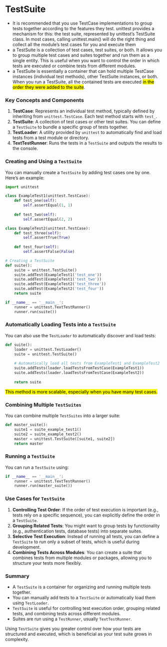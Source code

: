 # TestSuite
- It is recommended that you use TestCase implementations to group tests together according to the features they test. unittest provides a mechanism for this: the test suite, represented by unittest’s TestSuite class. In most cases, calling unittest.main() will do the right thing and collect all the module’s test cases for you and execute them
- a TestSuite is a collection of test cases, test suites, or both. It allows you to group multiple test cases and suites together and run them as a single entity. This is useful when you want to control the order in which tests are executed or combine tests from different modules.
- a TestSuite is essentially a container that can hold multiple TestCase instances (individual test methods), other TestSuite instances, or both. When you run a TestSuite, all the contained tests are executed <mark>in the order they were added to the suite</mark>.

### Key Concepts and Components

1. **TestCase**: Represents an individual test method, typically defined by inheriting from `unittest.TestCase`. Each test method starts with `test_`.
2. **TestSuite**: A collection of test cases or other test suites. You can define a `TestSuite` to bundle a specific group of tests together.
3. **TestLoader**: A utility provided by `unittest` to automatically find and load tests from a test module or directory.
4. **TextTestRunner**: Runs the tests in a `TestSuite` and outputs the results to the console.

### Creating and Using a `TestSuite`

You can manually create a `TestSuite` by adding test cases one by one. Here’s an example:

```python
import unittest

class ExampleTest1(unittest.TestCase):
    def test_one(self):
        self.assertEqual(1, 1)
    
    def test_two(self):
        self.assertEqual(2, 2)

class ExampleTest2(unittest.TestCase):
    def test_three(self):
        self.assertTrue(True)
    
    def test_four(self):
        self.assertFalse(False)

# Creating a TestSuite
def suite():
    suite = unittest.TestSuite()
    suite.addTest(ExampleTest1('test_one'))
    suite.addTest(ExampleTest1('test_two'))
    suite.addTest(ExampleTest2('test_three'))
    suite.addTest(ExampleTest2('test_four'))
    return suite

if __name__ == '__main__':
    runner = unittest.TextTestRunner()
    runner.run(suite())
```

### Automatically Loading Tests into a `TestSuite`

You can also use the `TestLoader` to automatically discover and load tests:

```python
def suite():
    loader = unittest.TestLoader()
    suite = unittest.TestSuite()
    
    # Automatically load all tests from ExampleTest1 and ExampleTest2
    suite.addTests(loader.loadTestsFromTestCase(ExampleTest1))
    suite.addTests(loader.loadTestsFromTestCase(ExampleTest2))
    
    return suite
```
<mark>This method is more scalable, especially when you have many test cases.</mark>

### Combining Multiple `TestSuites`

You can combine multiple `TestSuites` into a larger suite:

```python
def master_suite():
    suite1 = suite_example_test1()
    suite2 = suite_example_test2()
    master = unittest.TestSuite([suite1, suite2])
    return master
```

### Running a `TestSuite`
You can run a `TestSuite` using:

```python
if __name__ == '__main__':
    runner = unittest.TextTestRunner()
    runner.run(master_suite())
```

### Use Cases for `TestSuite`

1. **Controlling Test Order**: If the order of test execution is important (e.g., tests rely on a specific sequence), you can explicitly define the order in a `TestSuite`.
2. **Grouping Related Tests**: You might want to group tests by functionality (e.g., authentication tests, database tests) into separate suites.
3. **Selective Test Execution**: Instead of running all tests, you can define a `TestSuite` to run only a subset of tests, which is useful during development.
4. **Combining Tests Across Modules**: You can create a suite that combines tests from multiple modules or packages, allowing you to structure your tests more flexibly.

### Summary

- A `TestSuite` is a container for organizing and running multiple tests together.
- You can manually add tests to a `TestSuite` or automatically load them using `TestLoader`.
- `TestSuite` is useful for controlling test execution order, grouping related tests, and combining tests across different modules.
- Suites are run using a `TestRunner`, usually `TextTestRunner`.

Using `TestSuite` gives you greater control over how your tests are structured and executed, which is beneficial as your test suite grows in complexity.